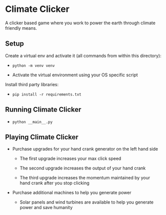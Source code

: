 # Climate Clicker
A clicker based game where you work to power the earth through climate friendly means.


## Setup
Create a virtual env and activate it (all commands from within this directory):

* `python -m venv venv`

* Activate the virtual environment using your OS specific script

Install third party libraries:

* `pip install -r requirements.txt`


## Running Climate Clicker

* `python __main__.py`

## Playing Climate Clicker

* Purchase upgrades for your hand crank generator on the left hand side

    * The first upgrade increases your max click speed

    * The second upgrade increases the output of your hand crank

    * The third upgrade increases the momentum maintained by your hand crank after you stop clicking

* Purchase additional machines to help you generate power

    * Solar panels and wind turbines are available to help you generate power and save humanity
